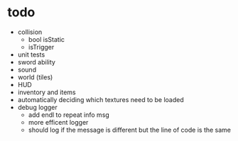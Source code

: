 # todo

* collision
  * bool isStatic
  * isTrigger
* unit tests
* sword ability
* sound
* world (tiles)
* HUD
* inventory and items
* automatically deciding which textures need to be loaded
* debug logger
  * add endl to repeat info msg
  * more efficent logger
  * should log if the message is different but the line of code is the same
 
